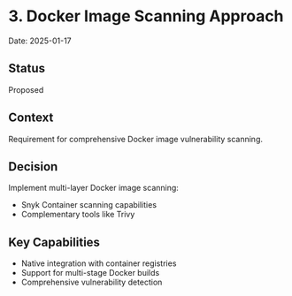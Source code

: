 # 3. Docker Image Scanning Approach

Date: 2025-01-17

## Status
Proposed

## Context
Requirement for comprehensive Docker image vulnerability scanning.

## Decision
Implement multi-layer Docker image scanning:
- Snyk Container scanning capabilities
- Complementary tools like Trivy

## Key Capabilities
- Native integration with container registries
- Support for multi-stage Docker builds
- Comprehensive vulnerability detection

